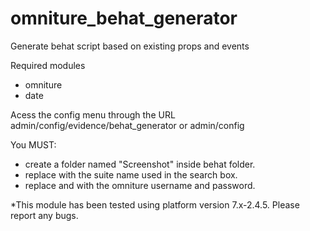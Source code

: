 # omniture_behat_generator
Generate behat script based on existing props and events

Required modules
  - omniture
  - date
  
Acess the config menu through the URL admin/config/evidence/behat_generator or admin/config

You MUST:
  - create a folder named "Screenshot" inside behat folder.
  - replace <suitename> with the suite name used in the search box.
  - replace <InsertUsernameHere> and <InsertPasswordHere> with the omniture username and password. 
  
*This module has been tested using platform version 7.x-2.4.5. Please report any bugs.<br>


